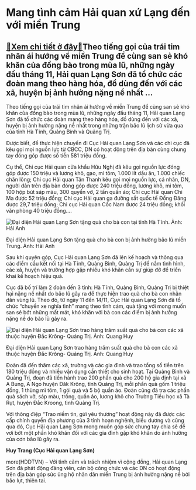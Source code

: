Mang tình cảm Hải quan xứ Lạng đến với miền Trung
=================================================

[:gift:Xem chi tiết ở đây:gift:](https://hddtvn.com/mang-tinh-cam-hai-quan-xu-lang-den-voi-mien-trung-2/)Theo tiếng gọi của trái tim nhân ái hướng về miền Trung để cùng san sẻ khó khăn của đồng bào trong mùa lũ, những ngày đầu tháng 11, Hải quan Lạng Sơn đã tổ chức các đoàn mang theo hàng hóa, đồ dùng đến với các xã, huyện bị ảnh hưởng nặng nề nhất …
-------------------------------------------------------------------------------------------------------------------------------------------------------------------------------------------------------------------------------------------------------


Theo tiếng gọi của trái tim nhân ái hướng về miền Trung để cùng san sẻ khó khăn của đồng bào trong mùa lũ, những ngày đầu tháng 11, Hải quan Lạng Sơn đã tổ chức các đoàn mang theo hàng hóa, đồ dùng đến với các xã, huyện bị ảnh hưởng nặng nề nhất trong những trận bão lũ lịch sử vừa qua của tỉnh Hà Tĩnh, Quảng Bình và Quảng Trị.


Được biết, để thực hiện chuyến đi Cục Hải quan Lạng Sơn và các chi cục đã kêu gọi mọi nguồn lực từ CBCC, DN có hoạt động trên địa bàn cùng chung tay đóng góp được số tiền 581 triệu đồng.


Cụ thể, Chi cục Hải quan cửa khẩu Hữu Nghị đã kêu gọi nguồn lực đóng góp được 150 triệu và lương khô, gạo, mì tôm, 1.000 lít dầu ăn, 1.000 chiếc chăn lông; Chi cục Hải quan Tân Thanh kêu gọi mọi nguồn lực, cá nhân, DN, người dân trên địa bàn đóng góp được 240 triệu đồng, lương khô, mì tôm, 100 hộp bút sáp màu, 300 quyển vở, 2 tấn quần áo; Chi cục Hải quan Chi Ma được 52 triệu đồng; Chi cục Hải quan ga đường sắt quốc tế Đồng Đăng được 29,7 triệu đồng; Chi cục Hải quan Cốc Nam được 24 triệu đồng; khối văn phòng 40 triệu đồng….





![Đại diện Hải quan Lạng Sơn tặng quà cho bà con tại tỉnh Hà Tĩnh. Ảnh: Hải Anh](https://hddtvn.com/wp-content/uploads/2021/01/IMG_0566.jpg "Đại diện Hải quan Lạng Sơn tặng quà cho bà con tại tỉnh Hà Tĩnh. Ảnh: Hải Anh")


Đại diện Hải quan Lạng Sơn tặng quà cho bà con bị ảnh hưởng bão lũ miền Trung. Ảnh: Hải Anh



Sau khi quyên góp, Cục Hải quan Lạng Sơn đã lên kế hoạch và thông qua các điểm cầu kết nối tại Hà Tĩnh, Quảng Bình, Quảng Trị để nắm tình hình, các xã, huyện và trường hợp gặp nhiều khó khăn cần sự giúp đỡ để triển khai kế hoạch hiệu quả.


Cục đã bố trí làm 2 đoàn đến 3 tỉnh: Hà Tĩnh, Quảng Bình, Quảng Trị bị thiệt hại nặng nề nhất do bão lũ gây ra để thực hiện trao quà cho bà con nhân dân vùng lũ. Theo đó, từ ngày 11 đến 14/11, Cục Hải quan Lạng Sơn đã tổ chức “chuyến xe nghĩa tình” mang theo tình cảm, quà tặng với mong muốn san sẻ bớt những mất mát, khó khăn với bà con các điểm bị ảnh hưởng nặng nề do bão lũ gây ra.





![Đại diện Hải quan Lạng Sơn trao hàng trăm suất quà cho bà con các xã thuộc huyện Đắc Krông- Quảng Trị. Ảnh: Quang Huy](https://hddtvn.com/wp-content/uploads/2021/01/IMG_0562.jpg "Đại diện Hải quan Lạng Sơn trao hàng trăm suất quà cho bà con các xã thuộc huyện Đắc Krông- Quảng Trị. Ảnh: Quang Huy")


Đại diện Hải quan Lạng Sơn trao hàng trăm suất quà cho bà con các xã thuộc huyện Đắc Krông- Quảng Trị. Ảnh: Quang Huy



Đoàn đã đến thăm các xã, trường và các gia đình và trao tổng số tiền trên 180 triệu đồng và nhiều vận dụng cần thiết cho sinh hoạt. Tại Quảng Bình và Quảng Trị, đoạn đã tiến hành trao 200 phần quà cho 200 hộ gia định tại xã A Bung, A Ngo huyện Đăk Krông, tỉnh Quảng Trị, mỗi phần quà gốm 1 triệu đồng, 1 thùng mì tôm, 1 gói quà và 5 bộ quần áo. Đoàn cũng đã tra các phần quà sách vở, sáp màu, trống, quần áo, lương khô cho Trường Tiểu học xã Tà Rụt, huyện Đắc Kroong, tình Quảng Trị.


Với thông điệp “Trao niềm tin, gửi yêu thương” hoạt động này đã được các cấp chính quyền địa phương của 3 tỉnh hoan nghênh, biểu dương và cũng qua đó, Cục Hải quan Lạng Sơn mong muốn góp sức chung tay chia sẻ để vơi bớt một phần khó khăn đối với các gia đình gặp khó khăn do ảnh hưởng của cơn bão lũ gây ra.




**Huy Trang (Cục Hải quan Lạng Sơn)**



more(HDDTVN) – Với tình cảm và trách nhiệm vì cộng đồng, Hải quan Lạng Sơn đã phát động đảng viên, cán bộ công chức và các DN có hoạt động trên địa bàn góp sức ủng hộ nhân dân miền Trung bị ảnh hưởng nặng nề bởi bão lụt, thiên tai.

